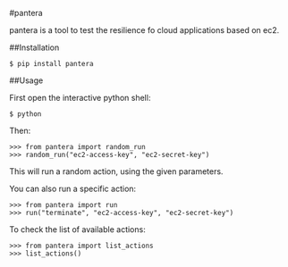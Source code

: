 #pantera

pantera is a tool to test the resilience fo cloud applications based on ec2.

##Installation

    $ pip install pantera

##Usage

First open the interactive python shell:

    $ python

Then:

    >>> from pantera import random_run
    >>> random_run("ec2-access-key", "ec2-secret-key")

This will run a random action, using the given parameters.

You can also run a specific action:

    >>> from pantera import run
    >>> run("terminate", "ec2-access-key", "ec2-secret-key")

To check the list of available actions:

    >>> from pantera import list_actions
    >>> list_actions()
